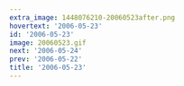 ```yaml
---
extra_image: 1448076210-20060523after.png
hovertext: '2006-05-23'
id: '2006-05-23'
image: 20060523.gif
next: '2006-05-24'
prev: '2006-05-22'
title: '2006-05-23'
---
```

